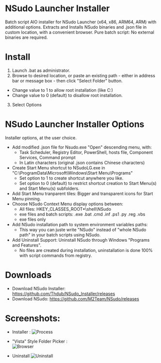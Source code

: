 # NSudo Launcher Installer
Batch script AIO installer for NSudo Launcher (x64, x86, ARM64, ARM) with additional options.
Extracts and Installs NSudo binaries and .json file in custom location, with a convenient browser.
Pure batch script: No external binaries are required.

# Install
1. Launch .bat as administrator.
2. Browse to desired location, or paste an existing path - either in address bar or message box - then click "Select Folder" button.
  - Change value to 1 to allow root installation (like C:\)
  - Change value to 0 (default) to disallow root installation.
3. Select Options

# NSudo Launcher Installer Options
Installer options, at the user choice.

- Add modified .json file for Nsudo.exe "Open" descending menu, with:
  - Task Scheduler, Registry Editor, PowerShell, hosts file, Component Services, Command prompt
  - In Latin characters (original .json contains Chinese characters)
- Create Start Menu shortcut to NSudoLG.exe in "C:\ProgramData\Microsoft\Windows\Start Menu\Programs\"
  - Set option to 1 to create shortcut anywhere you like.
  - Set option to 0 (default) to restrict shortcut creation to Start Menu(s) and Start Menu(s) subfolders. 
- Add Start Menu tranparent tiles: Bigger and transparent icons for Start Menu pinning.
- Choose NSudo Context Menu display options between:
  - All files: HKEY_CLASSES_ROOT\*\shell\NSudo
  - exe files and batch scripts: .exe  .bat  .cmd  .inf  .ps1  .py  .reg  .vbs
  - exe files only
- Add NSudo installation path to system environment variables paths:
  - This way you can juste write "NSudo" instead of "whole NSudo path" in your batch scripts using NSudo. 
- Add Uninstall Support: Uninstall NSudo through Windows "Programs and Features".
  - No files are created during installation, uninstallation is done 100% with script commands from registry.

# Downloads
- Download NSudo Installer: https://github.com/Thdub/NSudo_Installer/releases
- Download NSudo: https://github.com/M2Team/NSudo/releases

# Screenshots:
- Installer :
![Process](http://u.cubeupload.com/qrP722m4/45kw47.png)
  
- "Vista" Style Folder Picker :                       
![Browser](http://u.cubeupload.com/qrP722m4/eL3rPi.png)

- Uninstall
![Uninstall](http://u.cubeupload.com/qrP722m4/kHc5w6.png)
